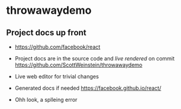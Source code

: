 # throwawaydemo

## Project docs up front
* https://github.com/facebook/react
* Project docs are in the source code and _live rendered_ on commit https://github.com/ScottWeinstein/throwawaydemo
* Live web editor for trivial changes
* Generated docs if needed https://facebook.github.io/react/

* Ohh look, a splleing error

